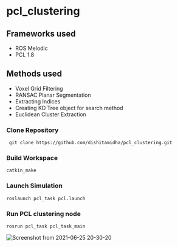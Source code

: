 # pcl_clustering

## Frameworks used
* ROS Melodic
* PCL 1.8

## Methods used
* Voxel Grid Filtering
* RANSAC Planar Segmentation
* Extracting Indices
* Creating KD Tree object for search method
* Euclidean Cluster Extraction



###  Clone Repository
``` git clone https://github.com/dishitamidha/pcl_clustering.git```

###  Build Workspace
``` catkin_make ```

###  Launch Simulation
``` roslaunch pcl_task pcl.launch ```

###  Run PCL clustering node
``` rosrun pcl_task pcl_task_main ```



![Screenshot from 2021-06-25 20-30-20](https://user-images.githubusercontent.com/75261680/123444261-55041700-d5f4-11eb-9486-e4fe5882ed46.png)
